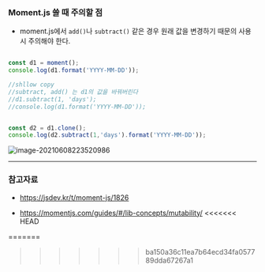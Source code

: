 

### Moment.js 쓸 때 주의할 점

- moment.js에서 `add()`나 `subtract()` 같은 경우 원래 값을 변경하기 때문의 사용시 주의해야 한다.

```javascript

const d1 = moment();
console.log(d1.format('YYYY-MM-DD'));

//shllow copy
//subtract, add() 는 d1의 값을 바꿔버린다
//d1.subtract(1, 'days');
//console.log(d1.format('YYYY-MM-DD'));


const d2 = d1.clone();
console.log(d2.subtract(1,'days').format('YYYY-MM-DD'));
```

![image-20210608223520986](https://user-images.githubusercontent.com/64109506/121194908-1ce99e00-c8aa-11eb-9c81-95f4ad403419.png)


----

### 참고자료

- https://jsdev.kr/t/moment-js/1826

- https://momentjs.com/guides/#/lib-concepts/mutability/
<<<<<<< HEAD

=======
>>>>>>> ba150a36c11ea7b64ecd34fa057789dda67267a1
